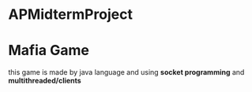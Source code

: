 # APMidtermProject

# Mafia Game 
 <p>this game is made by java language and using <strong>socket programming</strong> and <strong>multithreaded/clients</strong></p>
